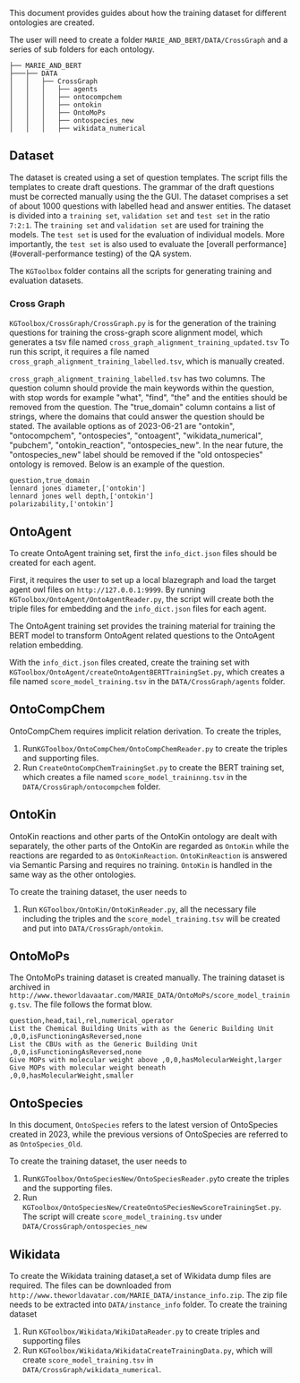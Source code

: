 This document provides guides about how the training dataset for different ontologies are created. 

The user will need to create a folder `MARIE_AND_BERT/DATA/CrossGraph` and a series of sub folders for each ontology.
```
├── MARIE_AND_BERT
├───├── DATA
│   │   ├── CrossGraph
│   │   │   ├── agents
│   │   │   ├── ontocompchem
│   │   │   ├── ontokin
│   │   │   ├── OntoMoPs
│   │   │   ├── ontospecies_new
│   │   │   ├── wikidata_numerical
```
## Dataset
The dataset is created using a set of question templates. The script fills the templates to create draft questions. The grammar of the draft questions must be corrected manually using the the GUI. The dataset comprises a set of about 1000 questions with labelled head and answer entities. The dataset is divided into a ``training set``, ``validation set`` and ``test set`` in the ratio `7:2:1`.
The ``training set`` and `validation set` are used for training the models. The ``test set``
is used for the evaluation of individual models. More importantly, the ``test set`` is also used to evaluate
the [overall performance](#overall-performance testing)
of the QA system.

The `KGToolbox` folder contains all the scripts for generating training and evaluation datasets.

### Cross Graph 

`KGToolbox/CrossGraph/CrossGraph.py` is for the generation of the training questions for training 
the cross-graph score alignment model, which generates a tsv file named `cross_graph_alignment_training_updated.tsv`
To run this script, it requires a file named `cross_graph_alignment_training_labelled.tsv`, which is manually created. 

`cross_graph_alignment_training_labelled.tsv` has two columns. The question column should provide the main 
keywords within the question, with stop words for example "what", "find", "the" and the entities 
should be removed from the question. The "true_domain" column contains a list of strings, where the 
domains that could answer the question should be stated. The available options as of 2023-06-21 are 
"ontokin", "ontocompchem", "ontospecies", "ontoagent", "wikidata_numerical", "pubchem", "ontokin_reaction",
"ontospecies_new". In the near future, the "ontospecies_new" label should be removed if the "old ontospecies"
ontology is removed.  Below is an example of the question. 

```
question,true_domain
lennard jones diameter,['ontokin']
lennard jones well depth,['ontokin']
polarizability,['ontokin']
```
 
## OntoAgent 
To create OntoAgent training set, first the `info_dict.json` files should be created for each agent.

First, it requires the user to set up a local blazegraph and load the target agent owl files on 
`http://127.0.0.1:9999`. By running `KGToolbox/OntoAgent/OntoAgentReader.py`, the script will create both 
the triple files for embedding and the `info_dict.json` files for each agent. 

The OntoAgent training set provides the training material for training the BERT model to transform OntoAgent 
related questions to the OntoAgent relation embedding. 

With the `info_dict.json` files created, create the 
training set with `KGToolbox/OntoAgent/createOntoAgentBERTTrainingSet.py`, which creates a file named 
`score_model_training.tsv` in the `DATA/CrossGraph/agents` folder. 

## OntoCompChem 

OntoCompChem requires implicit relation derivation. To create the triples, 
1. Run`KGToolbox/OntoCompChem/OntoCompChemReader.py` to create the triples and supporting files. 
2. Run `CreateOntoCompChemTrainingSet.py` to create the BERT training set, 
which creates a file named `score_model_traininng.tsv` in the `DATA/CrossGraph/ontocompchem` folder. 

## OntoKin

OntoKin reactions and other parts of the OntoKin ontology are dealt with separately, the other parts of 
the OntoKin are regarded as `OntoKin` while the reactions are regarded to as `OntoKinReaction`. `OntoKinReaction`
is answered via Semantic Parsing and requires no training. `OntoKin` is handled in the same way 
as the other ontologies. 

To create the training dataset, the user needs to 

1. Run `KGToolbox/OntoKin/OntoKinReader.py`, all the necessary
file including the triples and the `score_model_training.tsv` will be created and put into `DATA/CrossGraph/ontokin`.

## OntoMoPs

The OntoMoPs training dataset is created manually. The training dataset is archived in 
`http://www.theworldavaatar.com/MARIE_DATA/OntoMoPs/score_model_training.tsv`. 
The file follows the format blow. 
```
question,head,tail,rel,numerical_operator
List the Chemical Building Units with as the Generic Building Unit ,0,0,isFunctioningAsReversed,none
List the CBUs with as the Generic Building Unit ,0,0,isFunctioningAsReversed,none
Give MOPs with molecular weight above ,0,0,hasMolecularWeight,larger
Give MOPs with molecular weight beneath ,0,0,hasMolecularWeight,smaller
```

## OntoSpecies 

In this document, `OntoSpecies` refers to the latest version of OntoSpecies created in 2023,
while the previous versions of OntoSpecies are referred to as `OntoSpecies_Old`. 

To create the training dataset, the user needs to

1. Run`KGToolbox/OntoSpeciesNew/OntoSpeciesReader.py`to create the triples and the supporting files. 
2. Run `KGToolbox/OntoSpeciesNew/CreateOntoSPeciesNewScoreTrainingSet.py`. The script will
create `score_model_training.tsv` under `DATA/CrossGraph/ontospecies_new`
 
## Wikidata 

To create the Wikidata training dataset,a set of Wikidata dump files are required. The files 
can be downloaded from `http://www.theworldavatar.com/MARIE_DATA/instance_info.zip`. The zip
file needs to be extracted into `DATA/instance_info` folder. To create the training dataset

1. Run `KGToolbox/Wikidata/WikiDataReader.py` to create triples and supporting files
2. Run `KGToolbox/Wikidata/WikidataCreateTrainingData.py`, which will create `score_model_training.tsv` 
in `DATA/CrossGraph/wikidata_numerical`. 
